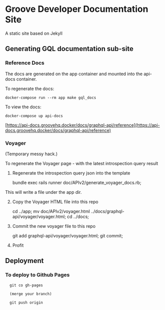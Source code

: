 # Groove Developer Documentation Site

A static site based on Jekyll

## Generating GQL documentation sub-site

### Reference Docs

The docs are generated on the app container and mounted into the api-docs
container.

To regenerate the docs:

```
docker-compose run --rm app make gql_docs
```

To view the docs:

```
docker-compose up api-docs
```

[https://api-docs.groovehq.docker/docs/graphql-api/reference](https://api-docs.groovehq.docker/docs/graphql-api/reference)

### Voyager

(Temporary messy hack.)

To regenerate the Voyager page - with the latest introspection query result

1.  Regenerate the introspection query json into the template

    bundle exec rails runner doc/APIv2/generate_voyager_docs.rb;

This will write a file under the app dir.

2.  Copy the Voyager HTML file into this repo

    cd ../app; mv doc/APIv2/voyager.html ../docs/graphql-api/voyager/voyager.html; cd ../docs;

3.  Commit the new voyager file to this repo

    git add graphql-api/voyager/voyager.html;
    git commit;

4.  Profit

## Deployment

### To deploy to Github Pages

      git co gh-pages

      (merge your branch)

      git push origin
